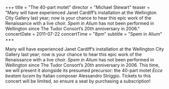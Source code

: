+++
title = "The 40-part motet"
director = "Michael Stewart"
teaser = "Many will have experienced Janet Cardiff’s installation at the Wellington City Gallery last year; now is your chance to hear this epic work of the Renaissance with a live choir. *Spem in Alium* has not been performed in Wellington since The Tudor Consort’s 20th anniversary in 2006."
concertDate = 2011-07-22
concertTime = "8pm"
subtitle = "Spem in Alium"
+++

Many will have experienced Janet Cardiff’s installation at the Wellington City Gallery last year; now is your chance to hear this epic work of the Renaissance with a live choir. *Spem in Alium* has not been performed in Wellington since The Tudor Consort’s 20th anniversary in 2006. This time, we will present it alongside its presumed precursor: the 40-part motet *Ecce beatam lucem* by Italian composer Alessandro Striggio. Tickets to this concert will be limited, so ensure a seat by purchasing a subscription!
